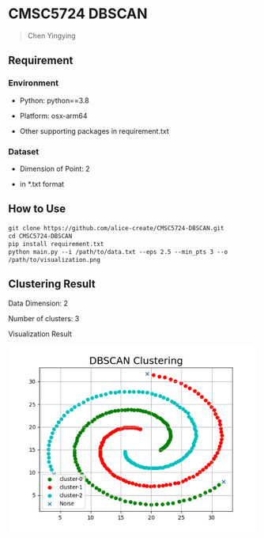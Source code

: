 # CMSC5724 DBSCAN

> Chen Yingying

## Requirement

### Environment

* Python: python==3.8

* Platform: osx-arm64
* Other supporting packages in requirement.txt

### Dataset

* Dimension of Point: 2

* in *.txt format

## How to Use

```shell
git clone https://github.com/alice-create/CMSC5724-DBSCAN.git
cd CMSC5724-DBSCAN
pip install requirement.txt
python main.py --i /path/to/data.txt --eps 2.5 --min_pts 3 --o /path/to/visualization.png
```

## Clustering Result

Data Dimension: 2

Number of clusters: 3

Visualization Result

![visualization](https://github.com/alice-create/CMSC5724-DBSCAN/blob/main/visualization.png)

